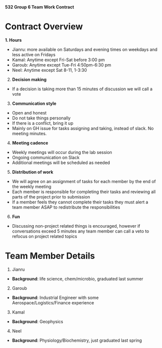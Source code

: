 **532 Group 6 Team Work Contract**

# Contract Overview
**1. Hours**
- Jianru: more available on Saturdays and evening times on weekdays and less active on Fridays 
- Kamal: Anytime except Fri-Sat before 3:00 pm
- Garoub: Anytime except Tue-Fri 4:50pm-6:30 pm 
- Neel: Anytime except Sat 8-11, 1-3:30


2. **Decision making**
- If a decision is taking more than 15 minutes of discussion we will call a vote

3. **Communication style**
- Open and honest
- Do not take things personally
- If there is a conflict, bring it up
- Mainly on GH issue for tasks assigning and taking, instead of slack. No meeting minutes. 

4. **Meeting cadence**
- Weekly meetings will occur during the lab session
- Ongoing communication on Slack
- Additional meetings will be scheduled as needed

5. **Distribution of work**
- We will agree on an assignment of tasks for each member by the end of the weekly meeting
- Each member is responsible for completing their tasks and reviewing all parts of the project prior to submission
- If a member feels they cannot complete their tasks they must alert a team member ASAP to redistribute the responsibilities

6. **Fun**
- Discussing non-project related things is encouraged, however if conversations exceed 5 minutes any team member can call a veto to refocus on project related topics

# Team Member Details
1. Jianru
  - **Background**: life science, chem/microbio, graduated last summer
  
            
2. Garoub
-   **Background**: Industrial Engineer with some Aerospace/Logistics/Finance experience

3. Kamal
-   **Background**: Geophysics


4. Neel

-   **Background**: Physiology/Biochemistry, just graduated last spring 

             
 
